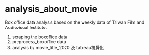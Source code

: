 # analysis_about_movie
Box office data analysis based on the weekly data of Taiwan Film and Audiovisual Institute.
1. scraping the boxoffice data
2. preprocess_boxoffice data
3. analysis by movie_title_2020 及 tableau視覺化

